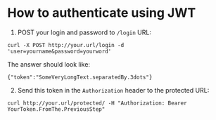 # How to authenticate using JWT

1. POST your login and password to `/login` URL:

```
curl -X POST http://your.url/login -d 'user=yourname&password=yourword'
```

The answer should look like:
```
{"token":"SomeVeryLongText.separatedBy.3dots"}
```

2. Send this token in the `Authorization` header to the protected URL:

```
curl http://your.url/protected/ -H "Authorization: Bearer YourToken.FromThe.PreviousStep"
```
